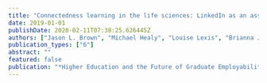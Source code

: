 ```yaml
---
title: "Connectedness learning in the life sciences: LinkedIn as an assessment task for employability and career exploration"
date: 2019-01-01
publishDate: 2020-02-11T07:38:25.626445Z
authors: ["Jason L. Brown", "Michael Healy", "Louise Lexis", "Brianna Julien"]
publication_types: ["6"]
abstract: ""
featured: false
publication: "*Higher Education and the Future of Graduate Employability: A Connectedness Learning Approach*"
---
```


